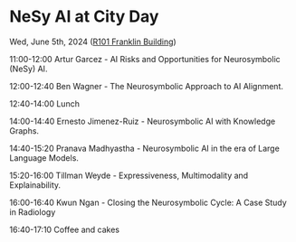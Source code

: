 # NeSy AI at City Day
Wed, June 5th, 2024 ([R101 Franklin Building](https://staffhub.city.ac.uk/timetabling/rooms-by-building/franklin-building/r101))

11:00-12:00 Artur Garcez - AI Risks and Opportunities for Neurosymbolic (NeSy) AI.

12:00-12:40 Ben Wagner - The Neurosymbolic Approach to AI Alignment.

12:40-14:00 Lunch

14:00-14:40 Ernesto Jimenez-Ruiz - Neurosymbolic AI with Knowledge Graphs.

14:40-15:20 Pranava Madhyastha - Neurosymbolic AI in the era of Large Language Models.

15:20-16:00 Tillman Weyde - Expressiveness, Multimodality and Explainability.

16:00-16:40 Kwun Ngan - Closing the Neurosymbolic Cycle: A Case Study in Radiology

16:40-17:10 Coffee and cakes
